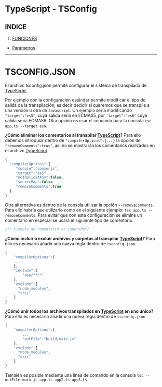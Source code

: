 TypeScript - TSConfig
=========================================================
INDICE
------
1. [FUNCIONES](#funciones)
* [Parámetros](#parametros)

----------------------------------

TSCONFIG.JSON
=============
El archivo tsconfig.json permite configurar el sistema de transpilado de [TypeScript](https://www.typescriptlang.org/).

Por ejemplo con la configuración estándar permite modificar el tipo de salida de la transpilación, es decir decidir si queremos que se transpile a una versión u otra de `Javascript`. Un ejemplo sería modificando `"target":"es5"`, cuya salida sería en ECMAS5, por `"target":"es6"` cuya salida sería ECMAS6. Otra opción es usar el comando para la consola `tsc app.ts --target es6`.

**¿Cómo eliminar los comentarios al transpilar [TypeScript](https://www.typescriptlang.org/)?**
Para ello debemos introducir dentro de `"compilerOptions":{...}` la opcion de `"removeComments":true"`, asi no se mostrarán los comentarios realizados en el archivo [TypeScript](https://www.typescriptlang.org/).
```typescript
{
  "compilerOptions":{
     "module":"commonjs",
     "target":"es5",
     "noImplicitAny":false,
     "sourceMap":false
     "removeComments":true
  }
}
```
Otra alternativa es dentro de la consola utilizar la opción `--removeComments`. Para ello habría que utilizarlo como en el siguiente ejemplo: `tsc app.ts --removeComments`.
Para evitar que con esta configuración se elimine un comentario en especial se usará el siguiente tipo de comentario:
```typescript
/*! Ejemplo de comentario no ignorado*/
```
**¿Cómo incluir o excluir archivos y carpetas al transpilar [TypeScript](https://www.typescriptlang.org/)?**
Para ello es necesario añadir una nueva regla dentro de `tsconfig.json`.
```typescript
{
    "compilerOptions":{
    ...
    },
    "include":[
        "app/**/*"
    ],
    "exclude":[
      "node_modules",
      "src/"
    ]
}
```
**¿Cómo unir todos los archivos transpilados en [TypeScript](https://www.typescriptlang.org/) en uno único?**
Para ello es necesario añadir una nueva regla dentro de `tsconfig.json`.
```typescript
{
    "compilerOptions":{
        ...
        "outFile":"build/main.js"
    },
    "exclude":[
      "node_modules",
      "src/"
    ]
}
```
También es posible mediante una línea de comando en la consola `tsc --outFile main.js app.ts app2.ts app3.ts`
